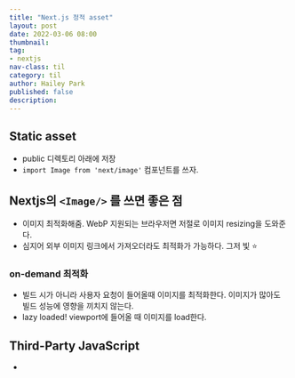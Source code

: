 ```yaml
---
title: "Next.js 정적 asset"
layout: post
date: 2022-03-06 08:00
thumbnail: 
tag:
- nextjs
nav-class: til
category: til
author: Hailey Park
published: false
description: 
---
```


## Static asset

- public 디렉토리 아래에 저장
- ```import Image from 'next/image'``` 컴포넌트를 쓰자.

## Nextjs의 ```<Image/>``` 를 쓰면 좋은 점

- 이미지 최적화해줌. WebP 지원되는 브라우저면 저절로 이미지 resizing을 도와준다.
- 심지어 외부 이미지 링크에서 가져오더라도 최적화가 가능하다. 그저 빛 ⭐️

### on-demand 최적화

- 빌드 시가 아니라 사용자 요청이 들어올때 이미지를 최적화한다. 이미지가 많아도 빌드 성능에 영향을 끼치지 않는다.
- lazy loaded! viewport에 들어올 때 이미지를 load한다.

## Third-Party JavaScript

- 
